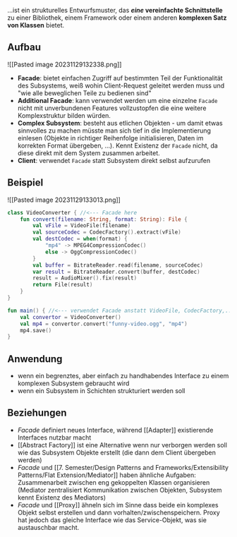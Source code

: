 …ist ein strukturelles Entwurfsmuster, das ***eine* vereinfachte Schnittstelle** zu einer Bibliothek, einem Framework oder einem anderen **komplexen Satz von Klassen** bietet.

## Aufbau
![[Pasted image 20231129132338.png]]
- **Facade**: bietet einfachen Zugriff auf bestimmten Teil der Funktionalität des Subsystems, weiß wohin Client-Request geleitet werden muss und "wie alle beweglichen Teile zu bedienen sind"
- **Additional Facade**: kann verwendet werden um eine einzelne `Facade` nicht mit unverbundenen Features vollzustopfen die eine weitere Komplexstruktur bilden würden.
- **Complex Subsystem**: besteht aus etlichen Objekten - um damit etwas sinnvolles zu machen müsste man sich tief in die Implementierung einlesen (Objekte in richtiger Reihenfolge initialisieren, Daten im korrekten Format übergeben, ...). Kennt Existenz der `Facade` nicht, da diese direkt mit dem System zusammen arbeitet.
- **Client**: verwendet `Facade` statt Subsystem direkt selbst aufzurufen

## Beispiel
![[Pasted image 20231129133013.png]]
```kotlin
class VideoConverter { //<--- Facade here
	fun convert(filename: String, format: String): File {
		val vFile = VideoFile(filename)
		val sourceCodec = CodecFactory().extract(vFile)
		val destCodec = when(format) {
			"mp4" -> MPEG4CompressionCodec()
			else -> OggCompressionCodec()
		}
		val buffer = BitrateReader.read(filename, sourceCodec)
		var result = BitrateReader.convert(buffer, destCodec)
		result = AudioMixer().fix(result)
		return File(result)
	}
}

fun main() { //<--- verwendet Facade anstatt VideoFile, CodecFactory,...
	val convertor = VideoConverter()
	val mp4 = convertor.convert("funny-video.ogg", "mp4")
	mp4.save()
}
```

## Anwendung
- wenn ein begrenztes, aber einfach zu handhabendes Interface zu einem komplexen Subsystem gebraucht wird
- wenn ein Subsystem in Schichten strukturiert werden soll


## Beziehungen
- *Facade* definiert neues Interface, während [[Adapter]] existierende Interfaces nutzbar macht
- [[Abstract Factory]] ist eine Alternative wenn nur verborgen werden soll wie das Subsystem Objekte erstellt (die dann dem Client übergeben werden)
- *Facade* und [[7. Semester/Design Patterns and Frameworks/Extensibility Patterns/Flat Extension/Mediator]] haben ähnliche Aufgaben: Zusammenarbeit zwischen eng gekoppelten Klassen organisieren (Mediator zentralisiert Kommunikation zwischen Objekten, Subsystem kennt Existenz des Mediators)
- *Facade* und [[Proxy]] ähneln sich im Sinne dass beide ein komplexes Objekt selbst erstellen und dann vorhalten/zwischenspeichern. Proxy hat jedoch das gleiche Interface wie das Service-Objekt, was sie austauschbar macht.